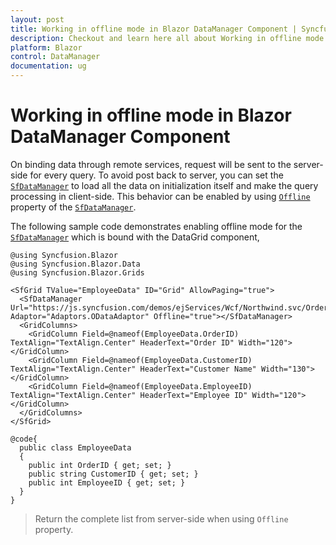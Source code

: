 ```yaml
---
layout: post
title: Working in offline mode in Blazor DataManager Component | Syncfusion
description: Checkout and learn here all about Working in offline mode in Syncfusion Blazor DataManager component and more.
platform: Blazor
control: DataManager
documentation: ug
---
```


<!-- markdownlint-disable MD024 -->

# Working in offline mode in Blazor DataManager Component

On binding data through remote services, request will be sent to the server-side for every query. To avoid post back to server, you can set the [`SfDataManager`](https://help.syncfusion.com/cr/aspnetcore-blazor/Syncfusion.Blazor.Data.SfDataManager.html) to load all the data on initialization itself and make the query processing in client-side. This behavior can be enabled by using [`Offline`](https://help.syncfusion.com/cr/blazor/Syncfusion.Blazor.DataManager.html#Syncfusion_Blazor_DataManager_Offline) property of the [`SfDataManager`](https://help.syncfusion.com/cr/aspnetcore-blazor/Syncfusion.Blazor.Data.SfDataManager.html).

The following sample code demonstrates enabling offline mode for the [`SfDataManager`](https://help.syncfusion.com/cr/aspnetcore-blazor/Syncfusion.Blazor.Data.SfDataManager.html) which is bound with the DataGrid component,

```cshtml
@using Syncfusion.Blazor
@using Syncfusion.Blazor.Data
@using Syncfusion.Blazor.Grids

<SfGrid TValue="EmployeeData" ID="Grid" AllowPaging="true">
  <SfDataManager Url="https://js.syncfusion.com/demos/ejServices/Wcf/Northwind.svc/Orders" Adaptor="Adaptors.ODataAdaptor" Offline="true"></SfDataManager>
  <GridColumns>
    <GridColumn Field=@nameof(EmployeeData.OrderID) TextAlign="TextAlign.Center" HeaderText="Order ID" Width="120"></GridColumn>
    <GridColumn Field=@nameof(EmployeeData.CustomerID) TextAlign="TextAlign.Center" HeaderText="Customer Name" Width="130"></GridColumn>
    <GridColumn Field=@nameof(EmployeeData.EmployeeID) TextAlign="TextAlign.Center" HeaderText="Employee ID" Width="120"></GridColumn>
  </GridColumns>
</SfGrid>

@code{
  public class EmployeeData
  {
    public int OrderID { get; set; }
    public string CustomerID { get; set; }
    public int EmployeeID { get; set; }
  }
}
```

> Return the complete list from server-side when using `Offline` property.